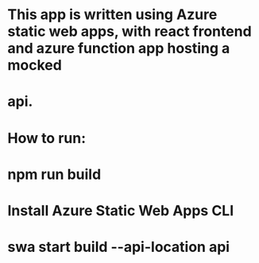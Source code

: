 # This app is written using Azure static web apps, with react frontend and azure function app hosting a mocked

# api.

# How to run:

# npm run build

# Install Azure Static Web Apps CLI

# swa start build --api-location api
